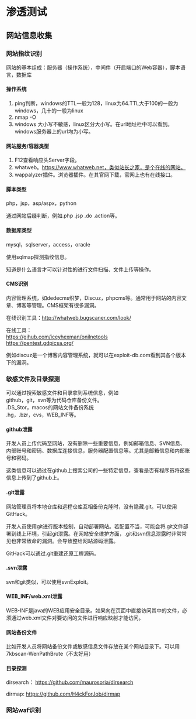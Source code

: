 # 渗透测试

## 网站信息收集

### 网站指纹识别

网站的基本组成：服务器（操作系统），中间件（开启端口的Web容器），脚本语言，数据库

#### 操作系统

1. ping判断，windows的TTL一般为128，linux为64.TTL大于100的一般为windows，几十的一般为linux
2. nmap -O
3. windows 大小写不敏感，linux区分大小写。在url地址栏中可以看到。windows服务器上的url均为小写。

#### 网站服务/容器类型

1. F12查看响应头Server字段。
2. whatweb。https://www.whatweb.net，类似站长之家，是个在线的网站。
3. wappalyzer插件。浏览器插件。在其官网下载，官网上也有在线接口。

#### 脚本类型

php，jsp，asp/aspx，python

通过网站后缀判断，例如.php .jsp .do .action等。

#### 数据库类型

mysql，sqlserver，access，oracle

使用sqlmap探测指纹信息。

知道是什么语言才可以针对性的进行文件扫描、文件上传等操作。

#### CMS识别

内容管理系统，如dedecms织梦，Discuz，phpcms等。通常用于网站的内容文章、博客等管理。CMS框架有很多漏洞。

在线识别工具：http://whatweb.bugscaner.com/look/

在线工具：<br />
https://gihub.com/iceyhexman/onilnetools<br />
https://pentest.gdpicsa.org/<br />

例如discuz是一个博客内容管理系统，就可以在exploit-db.com看到其各个版本下的漏洞。

### 敏感文件及目录探测

可以通过搜索敏感文件和目录拿到系统信息，例如<br />
github，git，svn等为代码仓库备份文件。<br />
.DS_Stor，macos的网站文件备份系统<br />
.hg，.bzr，cvs，WEB_INF等。<br />

#### github泄露

开发人员上传代码至网站，没有删除一些重要信息，例如邮箱信息、SVN信息、内部账号和密码、数据库连接信息，服务器配置信息等。尤其是邮箱信息和内部账号和密码。

这类信息可以通过在github上搜索公司的一些特定信息，查看是否有程序员将这些信息上传到了github上。

#### .git泄露

网站管理员将本地仓库和远程仓库互相备份克隆时，没有隐藏.git。可以使用GitHack。

开发人员使用git进行版本控制，自动部署网站。若配置不当，可能会将.git文件部署到线上环境，引起git泄露。在网站安全维护方面，.git和svn信息泄露时非常常见也非常致命的漏洞。会导致整给网站源码泄露。

GitHack可以通过.git重建还原工程源码。

#### .svn泄露

svn和git类似，可以使用svnExploit。

#### WEB_INF/web.xml泄露

WEB-INF是java的WEB应用安全目录。如果向在页面中直接访问其中的文件，必须通过web.xml文件对要访问的文件进行响应映射才能访问。

#### 网站备份文件

比如开发人员将网站备份文件或敏感信息文件存放在某个网站目录下。可以用7kbscan-WenPathBrute（不太好用）

#### 目录探测

dirsearch： https://github.com/maurosoria/dirsearch

dirmap: https://github.com/H4ckForJob/dirmap

### 网站waf识别



